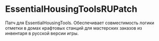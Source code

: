 # EssentialHousingToolsRUPatch
Патч для EssentialHousingTools. Обеспечивает совместимость логики отметки в домах крафтовых станций для мастерских заказов из инвентаря в русской версии игры.
